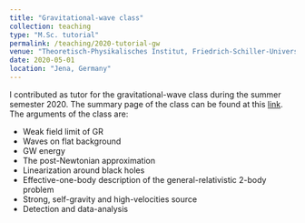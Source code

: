 ```yaml
---
title: "Gravitational-wave class"
collection: teaching
type: "M.Sc. tutorial"
permalink: /teaching/2020-tutorial-gw
venue: "Theoretisch-Physikalisches Institut, Friedrich-Schiller-Universität Jena"
date: 2020-05-01
location: "Jena, Germany"
---
```


I contributed as tutor for the gravitational-wave class during the summer semester 2020. 
The summary page of the class can be found at this [link](http://sbernuzzi.gitpages.tpi.uni-jena.de/gw/index_SS2020.html). The arguments of the class are:
* Weak field limit of GR
* Waves on flat background
* GW energy
* The post-Newtonian approximation
* Linearization around black holes
* Effective-one-body description of the general-relativistic 2-body problem
* Strong, self-gravity and high-velocities source
* Detection and data-analysis
